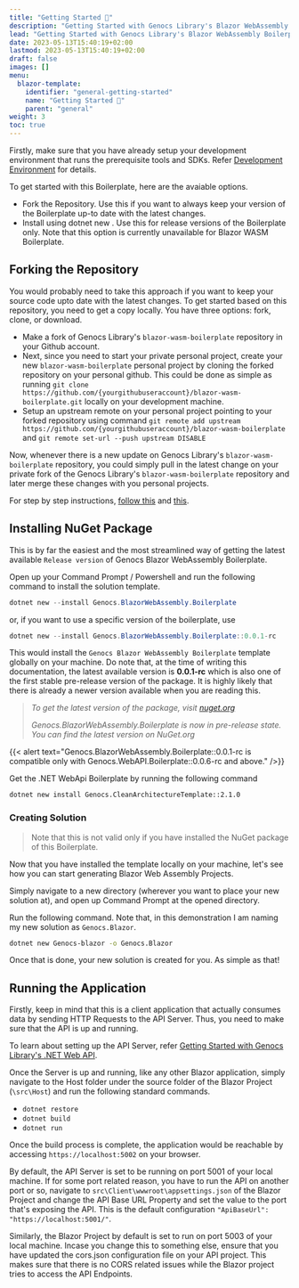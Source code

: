 ```yaml
---
title: "Getting Started 🚀"
description: "Getting Started with Genocs Library's Blazor WebAssembly Boilerplate."
lead: "Getting Started with Genocs Library's Blazor WebAssembly Boilerplate."
date: 2023-05-13T15:40:19+02:00
lastmod: 2023-05-13T15:40:19+02:00
draft: false
images: []
menu:
  blazor-template:
    identifier: "general-getting-started"
    name: "Getting Started 🚀"
    parent: "general"
weight: 3
toc: true
---
```


Firstly, make sure that you have already setup your development environment that runs the prerequisite tools and SDKs. Refer [Development Environment](/blazor-webassembly-boilerplate/general/development-environment/) for details.


To get started with this Boilerplate, here are the avaiable options.

- Fork the Repository. Use this if you want to always keep your version of the Boilerplate up-to date with the latest changes.
- Install using dotnet new . Use this for release versions of the Boilerplate only. Note that this option is currently unavailable for Blazor WASM Boilerplate.

## Forking the Repository

You would probably need to take this approach if you want to keep your source code upto date with the latest changes. To get started based on this repository, you need to get a copy locally. You have three options: fork, clone, or download.

- Make a fork of Genocs Library's `blazor-wasm-boilerplate` repository in your Github account.
- Next, since you need to start your private personal project, create your new `blazor-wasm-boilerplate` personal project by cloning the forked repository on your personal github. This could be done as simple as running `git clone https://github.com/{yourgithubuseraccount}/blazor-wasm-boilerplate.git` locally on your development machine.
- Setup an upstream remote on your personal project pointing to your forked repository using command `git remote add upstream https://github.com/{yourgithubuseraccount}/blazor-wasm-boilerplate` and `git remote set-url --push upstream DISABLE`

Now, whenever there is a new update on Genocs Library's `blazor-wasm-boilerplate` repository, you could simply pull in the latest change on your private fork of the Genocs Library's `blazor-wasm-boilerplate` repository and later merge these changes with you personal projects.

For step by step instructions, [follow this](https://discord.com/channels/878181478972928011/892573122186838046/933513103688224838) and [this](https://gist.github.com/0xjac/85097472043b697ab57ba1b1c7530274).

## Installing NuGet Package

This is by far the easiest and the most streamlined way of getting the latest available `Release version` of Genocs Blazor WebAssembly Boilerplate.

Open up your Command Prompt / Powershell and run the following command to install the solution template.

```powershell
dotnet new --install Genocs.BlazorWebAssembly.Boilerplate
```
or, if you want to use a specific version of the boilerplate, use

```powershell
dotnet new --install Genocs.BlazorWebAssembly.Boilerplate::0.0.1-rc
```
This would install the `Genocs Blazor WebAssembly Boilerplate` template globally on your machine. Do note that, at the time of writing this documentation, the latest available version is **0.0.1-rc** which is also one of the first stable pre-release version of the package. It is highly likely that there is already a newer version available when you are reading this.

> *To get the latest version of the package, visit [nuget.org](https://www.nuget.org/packages/Genocs.BlazorWebAssembly.Boilerplate/)*
>
> *Genocs.BlazorWebAssembly.Boilerplate is now in pre-release state. You can find the latest version on NuGet.org*

{{< alert text="Genocs.BlazorWebAssembly.Boilerplate::0.0.1-rc is compatible only with Genocs.WebAPI.Boilerplate::0.0.6-rc and above." />}}



Get the .NET WebApi Boilerplate by running the following command

``` bash
dotnet new install Genocs.CleanArchitectureTemplate::2.1.0
```

### Creating Solution

> Note that this is not valid only if you have installed the NuGet package of this Boilerplate.

Now that you have installed the template locally on your machine, let's see how you can start generating Blazor Web Assembly Projects.

Simply navigate to a new directory (wherever you want to place your new solution at), and open up Command Prompt at the opened directory.

Run the following command. Note that, in this demonstration I am naming my new solution as `Genocs.Blazor`.

``` bash
dotnet new Genocs-blazor -o Genocs.Blazor
```

Once that is done, your new solution is created for you. As simple as that!

## Running the Application

Firstly, keep in mind that this is a client application that actually consumes data by sending HTTP Requests to the API Server. Thus, you need to make sure that the API is up and running.

To learn about setting up the API Server, refer [Getting Started with Genocs Library's .NET Web API](/dotnet-templates/general/getting-started/).

Once the Server is up and running, like any other Blazor application, simply navigate to the Host folder under the source folder of the Blazor Project (`\src\Host`) and run the following standard commands.

- `dotnet restore`
- `dotnet build`
- `dotnet run`

Once the build process is complete, the application would be reachable by accessing `https://localhost:5002` on your browser.

By default, the API Server is set to be running on port 5001 of your local machine. If for some port related reason, you have to run the API on another port or so, navigate to `src\Client\wwwroot\appsettings.json` of the Blazor Project and change the API Base URL Property and set the value to the port that's exposing the API. This is the default configuration `"ApiBaseUrl": "https://localhost:5001/"`.

Similarly, the Blazor Project by default is set to run on port 5003 of your local machine. Incase you change this to something else, ensure that you have updated the cors.json configuration file on your API project. This makes sure that there is no CORS related issues while the Blazor project tries to access the API Endpoints.
